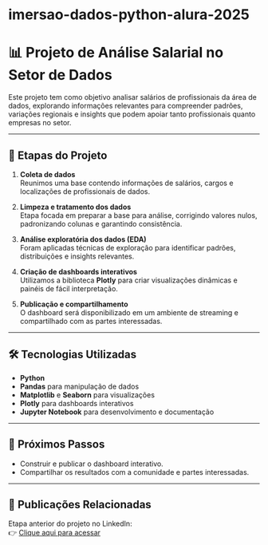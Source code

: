 # imersao-dados-python-alura-2025

# 📊 Projeto de Análise Salarial no Setor de Dados
 
Este projeto tem como objetivo analisar salários de profissionais da área de dados, explorando informações relevantes para compreender padrões, variações regionais e insights que podem apoiar tanto profissionais quanto empresas no setor.
 
---
 
## 🚀 Etapas do Projeto
 
1. **Coleta de dados**  
   Reunimos uma base contendo informações de salários, cargos e localizações de profissionais de dados.
 
2. **Limpeza e tratamento dos dados**  
   Etapa focada em preparar a base para análise, corrigindo valores nulos, padronizando colunas e garantindo consistência.
 
3. **Análise exploratória dos dados (EDA)**  
   Foram aplicadas técnicas de exploração para identificar padrões, distribuições e insights relevantes.
 
4. **Criação de dashboards interativos**  
   Utilizamos a biblioteca **Plotly** para criar visualizações dinâmicas e painéis de fácil interpretação.
 
5. **Publicação e compartilhamento**  
   O dashboard será disponibilizado em um ambiente de streaming e compartilhado com as partes interessadas.
 
---
 
## 🛠️ Tecnologias Utilizadas
 
- **Python**
- **Pandas** para manipulação de dados  
- **Matplotlib** e **Seaborn** para visualizações  
- **Plotly** para dashboards interativos  
- **Jupyter Notebook** para desenvolvimento e documentação
 
---
 
## 📌 Próximos Passos
 
- Construir e publicar o dashboard interativo.  
- Compartilhar os resultados com a comunidade e partes interessadas.  
 
---
 
## 🔗 Publicações Relacionadas
 
Etapa anterior do projeto no LinkedIn:  
👉 [Clique aqui para acessar](https://www.linkedin.com/feed/update/urn:li:activity:7361181128914878464/)
